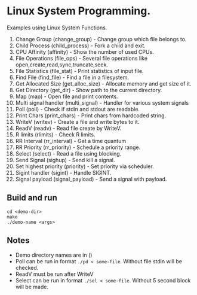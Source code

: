 # Linux System Programming.

Examples using Linux System Functions.

1. Change Group (change_group) - Change group which file belongs to.
2. Child Process (child_process) - Fork a child and exit.
3. CPU Affinity (affinity) - Show the number of used CPUs.
4. File Operations (file_ops) - Several file operations like open,create,read,sync,truncate,seek.
5. File Statistics (file_stat) - Print statistics of input file.
6. Find File (find_file) - Find a file in a filesystem.
7. Get Allocated Size (get_alloc_size) - Allocate memory and get size of it.
8. Get Directory (get_dir) - Show path to the current directory.
9. Map (map) - Open file and print contents.
10. Multi signal handler (multi_signal) - Handler for various system signals
11. Poll (poll) - Check if stdin and stdout are readable.
12. Print Chars (print_chars) - Print chars from hardcoded string.
13. WriteV (writev) - Create a file and write bytes to it.
14. ReadV (readv) - Read file create by WriteV.
15. R limits (rlimits) - Check R limits.
16. RR Interval (rr_interval) - Get a time quantum 
17. RR Priority (rr_priority) - Schedule a priority range.
18. Select (select) - Read a file using blocking.
19. Send Signal (sighup) - Send kill a signal.
20. Set highest priority (priority) - Set priority via scheduler.
21. Sigint handler (sigint) - Handle SIGINT.
22. Signal payload (signal_payload) - Send a signal with payload.


## Build and run
```
cd <demo-dir>
make 
./demo-name <args>
```

## Notes
- Demo directory names are in ()
- Poll can be run in format ```./pd < some-file```. Without file stdin will be checked.
- ReadV must be run after WriteV
- Select can be run in format ```./sel < some-file```. Without 5 second block will be made.
